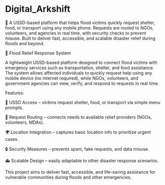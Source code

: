 # Digital_Arkshift
🌊 A USSD-based platform that helps flood victims quickly request shelter, food, or transport using any mobile phone. Requests are routed to NGOs, volunteers, and agencies in real time, with security checks to prevent misuse. Built to deliver fast, accessible, and scalable disaster relief during floods and beyond.

🌊 Flood Relief Response System

A lightweight USSD-based platform designed to connect flood victims with emergency services such as transportation, shelter, and food assistance. The system allows affected individuals to quickly request help using any mobile device (no internet required), while NGOs, volunteers, and government agencies can view, verify, and respond to requests in real time.

Features:

📱 USSD Access – victims request shelter, food, or transport via simple menu prompts.

🛟 Request Routing – connects needs to available relief providers (NGOs, volunteers, MDAs).

🌍 Location Integration – captures basic location info to prioritize urgent cases.

🔒 Security Measures – prevents spam, fake requests, and data misuse.

🚑 Scalable Design – easily adaptable to other disaster response scenarios.

This project aims to deliver fast, accessible, and life-saving assistance for vulnerable communities during floods and other emergencies.

